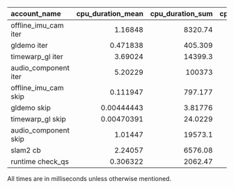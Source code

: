 | account_name         |   cpu_duration_mean |   cpu_duration_sum |   cpu_duration_std |   wall_duration_mean |   wall_duration_sum |   wall_duration_std |   period_mean |   period_std |   count |
|:---------------------|--------------------:|-------------------:|-------------------:|---------------------:|--------------------:|--------------------:|--------------:|-------------:|--------:|
| offline_imu_cam iter |          1.16848    |         8320.74    |         3.55185    |           9.01233    |         64176.8     |         422.652     |     10.8461   |      422.649 |    7121 |
| gldemo iter          |          0.471838   |          405.309   |         0.364803   |          89.9633     |         77278.4     |        1500.96      |      0.233169 |     3030.54  |     859 |
| timewarp_gl iter     |          3.69024    |        14399.3     |         0.911355   |         103.805      |        405048       |        5442.74      |     -3.10287  |     1236.7   |    3902 |
| audio_component iter |          5.20229    |       100373       |         0.834572   |           5.26743    |        101630       |           1.02923   |     17.6223   |      469.092 |   19294 |
| offline_imu_cam skip |          0.111947   |          797.177   |         0.198794   |           1.83215    |         13046.7     |           2.41257   |     10.8461   |      422.683 |    7121 |
| gldemo skip          |          0.00444443 |            3.81776 |         0.0136174  |           0.00452251 |             3.88484 |           0.0137869 |      0.23317  |     3030.54  |     859 |
| timewarp_gl skip     |          0.00470391 |           24.0229  |         0.00838584 |           0.00690297 |            35.2535  |           0.101264  |     -2.37074  |     1081.08  |    5107 |
| audio_component skip |          1.01447    |        19573.1     |         0.383503   |          15.7219     |        303338       |           1.10497   |     17.6222   |      469.188 |   19294 |
| slam2 cb             |          2.24057    |         6576.08    |         8.2005     |          25.5995     |         75134.7     |         812.473     |     15.6605   |      573.04  |    2935 |
| runtime check_qs     |          0.306322   |         2062.47    |         3.53192    |           0.362165   |          2438.46    |           6.14439   |     11.5405   |      536.606 |    6733 |

All times are in milliseconds unless otherwise mentioned.